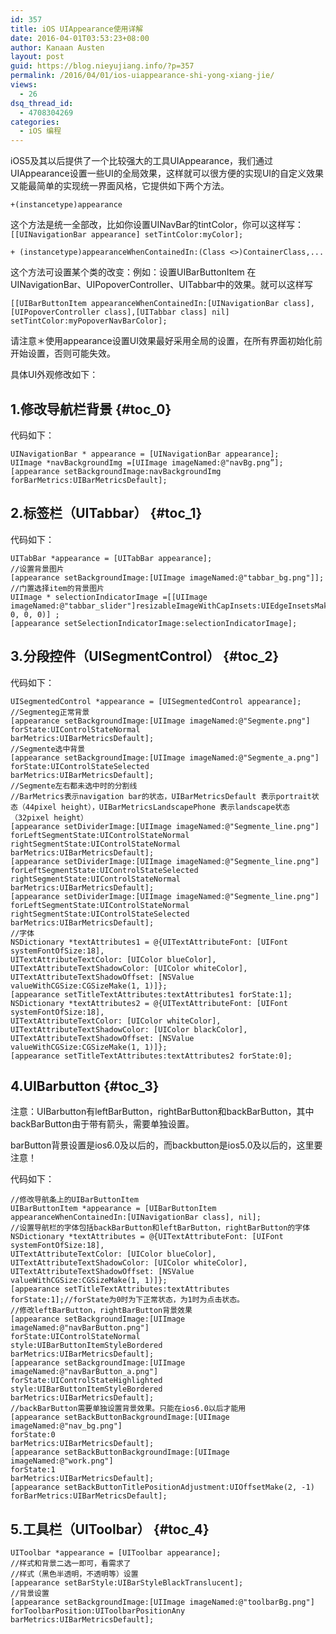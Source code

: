 ```yaml
---
id: 357
title: iOS UIAppearance使用详解
date: 2016-04-01T03:53:23+08:00
author: Kanaan Austen
layout: post
guid: https://blog.nieyujiang.info/?p=357
permalink: /2016/04/01/ios-uiappearance-shi-yong-xiang-jie/
views:
  - 26
dsq_thread_id:
  - 4708304269
categories:
  - iOS 编程
---
```

<!--wp-compress-html-->

<!--wp-compress-html no compression-->

iOS5及其以后提供了一个比较强大的工具UIAppearance，我们通过UIAppearance设置一些UI的全局效果，这样就可以很方便的实现UI的自定义效果又能最简单的实现统一界面风格，它提供如下两个方法。

<pre class="prettyprint" ><code>+(instancetype)appearance
</code></pre>

这个方法是统一全部改，比如你设置UINavBar的tintColor，你可以这样写：`[[UINavigationBar appearance] setTintColor:myColor];`

<pre class="prettyprint" ><code>+ (instancetype)appearanceWhenContainedIn:(Class &lt;&gt;)ContainerClass,...
</code></pre>

这个方法可设置某个类的改变：例如：设置UIBarButtonItem 在UINavigationBar、UIPopoverController、UITabbar中的效果。就可以这样写

<pre class="prettyprint" ><code>[[UIBarButtonItem appearanceWhenContainedIn:[UINavigationBar class], [UIPopoverController class],[UITabbar class] nil] setTintColor:myPopoverNavBarColor];
</code></pre>

请注意＊使用appearance设置UI效果最好采用全局的设置，在所有界面初始化前开始设置，否则可能失效。
  
具体UI外观修改如下：

## 1.修改导航栏背景 {#toc_0}

代码如下：

<pre class="prettyprint" ><code>UINavigationBar * appearance = [UINavigationBar appearance];
UIImage *navBackgroundImg =[UIImage imageNamed:@"navBg.png”];
[appearance setBackgroundImage:navBackgroundImg forBarMetrics:UIBarMetricsDefault];
</code></pre>

## 2.标签栏（UITabbar） {#toc_1}

代码如下：

<pre class="prettyprint" ><code>UITabBar *appearance = [UITabBar appearance];
//设置背景图片
[appearance setBackgroundImage:[UIImage imageNamed:@"tabbar_bg.png"]];
//门置选择item的背景图片
UIImage * selectionIndicatorImage =[[UIImage imageNamed:@"tabbar_slider"]resizableImageWithCapInsets:UIEdgeInsetsMake(4, 0, 0, 0)] ;
[appearance setSelectionIndicatorImage:selectionIndicatorImage];
</code></pre>

## 3.分段控件（UISegmentControl） {#toc_2}

代码如下：

<pre class="prettyprint" ><code>UISegmentedControl *appearance = [UISegmentedControl appearance];
//Segmenteg正常背景
[appearance setBackgroundImage:[UIImage imageNamed:@"Segmente.png"]
forState:UIControlStateNormal
barMetrics:UIBarMetricsDefault];
//Segmente选中背景
[appearance setBackgroundImage:[UIImage imageNamed:@"Segmente_a.png"]
forState:UIControlStateSelected
barMetrics:UIBarMetricsDefault];
//Segmente左右都未选中时的分割线
//BarMetrics表示navigation bar的状态，UIBarMetricsDefault 表示portrait状态（44pixel height），UIBarMetricsLandscapePhone 表示landscape状态（32pixel height）
[appearance setDividerImage:[UIImage imageNamed:@"Segmente_line.png"]
forLeftSegmentState:UIControlStateNormal
rightSegmentState:UIControlStateNormal
barMetrics:UIBarMetricsDefault];
[appearance setDividerImage:[UIImage imageNamed:@"Segmente_line.png"]
forLeftSegmentState:UIControlStateSelected
rightSegmentState:UIControlStateNormal
barMetrics:UIBarMetricsDefault];
[appearance setDividerImage:[UIImage imageNamed:@"Segmente_line.png"]
forLeftSegmentState:UIControlStateNormal
rightSegmentState:UIControlStateSelected
barMetrics:UIBarMetricsDefault];
//字体
NSDictionary *textAttributes1 = @{UITextAttributeFont: [UIFont systemFontOfSize:18],
UITextAttributeTextColor: [UIColor blueColor],
UITextAttributeTextShadowColor: [UIColor whiteColor],
UITextAttributeTextShadowOffset: [NSValue valueWithCGSize:CGSizeMake(1, 1)]};
[appearance setTitleTextAttributes:textAttributes1 forState:1];
NSDictionary *textAttributes2 = @{UITextAttributeFont: [UIFont systemFontOfSize:18],
UITextAttributeTextColor: [UIColor whiteColor],
UITextAttributeTextShadowColor: [UIColor blackColor],
UITextAttributeTextShadowOffset: [NSValue valueWithCGSize:CGSizeMake(1, 1)]};
[appearance setTitleTextAttributes:textAttributes2 forState:0];
</code></pre>

## 4.UIBarbutton {#toc_3}

注意：UIBarbutton有leftBarButton，rightBarButton和backBarButton，其中backBarButton由于带有箭头，需要单独设置。
  
barButton背景设置是ios6.0及以后的，而backbutton是ios5.0及以后的，这里要注意！
  
代码如下：

<pre class="prettyprint" ><code>//修改导航条上的UIBarButtonItem
UIBarButtonItem *appearance = [UIBarButtonItem appearanceWhenContainedIn:[UINavigationBar class], nil];
//设置导航栏的字体包括backBarButton和leftBarButton，rightBarButton的字体
NSDictionary *textAttributes = @{UITextAttributeFont: [UIFont systemFontOfSize:18],
UITextAttributeTextColor: [UIColor blueColor],
UITextAttributeTextShadowColor: [UIColor whiteColor],
UITextAttributeTextShadowOffset: [NSValue valueWithCGSize:CGSizeMake(1, 1)]};
[appearance setTitleTextAttributes:textAttributes forState:1];//forState为0时为下正常状态，为1时为点击状态。
//修改leftBarButton，rightBarButton背景效果
[appearance setBackgroundImage:[UIImage imageNamed:@"navBarButton.png"]
forState:UIControlStateNormal
style:UIBarButtonItemStyleBordered
barMetrics:UIBarMetricsDefault];
[appearance setBackgroundImage:[UIImage imageNamed:@"navBarButton_a.png"]
forState:UIControlStateHighlighted
style:UIBarButtonItemStyleBordered
barMetrics:UIBarMetricsDefault];
//backBarButton需要单独设置背景效果。只能在ios6.0以后才能用
[appearance setBackButtonBackgroundImage:[UIImage imageNamed:@"nav_bg.png"]
forState:0
barMetrics:UIBarMetricsDefault];
[appearance setBackButtonBackgroundImage:[UIImage imageNamed:@"work.png"]
forState:1
barMetrics:UIBarMetricsDefault];
[appearance setBackButtonTitlePositionAdjustment:UIOffsetMake(2, -1)
forBarMetrics:UIBarMetricsDefault];
</code></pre>

## 5.工具栏（UIToolbar） {#toc_4}

<pre class="prettyprint" ><code>UIToolbar *appearance = [UIToolbar appearance];
//样式和背景二选一即可，看需求了
//样式（黑色半透明，不透明等）设置
[appearance setBarStyle:UIBarStyleBlackTranslucent];
//背景设置
[appearance setBackgroundImage:[UIImage imageNamed:@"toolbarBg.png"]
forToolbarPosition:UIToolbarPositionAny
barMetrics:UIBarMetricsDefault];
</code></pre>

<!--wp-compress-html no compression-->

<!--wp-compress-html-->